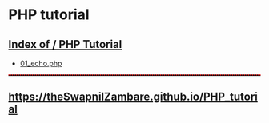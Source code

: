 # PHP tutorial


##  <a href="https://theswapnilzambare.github.io/PHP_tutorial">Index of / PHP Tutorial</a>

- <a href="https://theswapnilzambare.github.io/PHP_tutorial/php_basic/01_echo.php" target="_blank">01_echo.php</a>





<hr style="border-top: 2px dotted red;">


## <a href="https://theswapnilzambare.github.io/PHP_tutorial/" target="_blank">https://theSwapnilZambare.github.io/PHP_tutorial</a>
